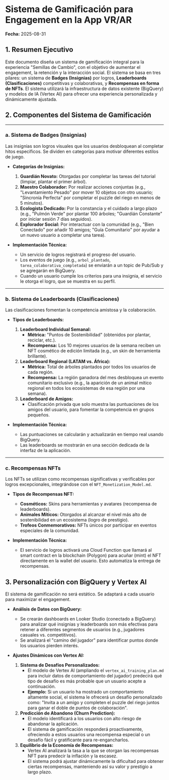 # Sistema de Gamificación para Engagement en la App VR/AR

**Fecha:** 2025-08-31

## 1. Resumen Ejecutivo

Este documento diseña un sistema de gamificación integral para la experiencia "Semillas de Cambio", con el objetivo de aumentar el engagement, la retención y la interacción social. El sistema se basa en tres pilares: un sistema de **Badges (Insignias)** por logros, **Leaderboards (Clasificaciones)** competitivas y colaborativas, y **Recompensas en forma de NFTs**. El sistema utilizará la infraestructura de datos existente (BigQuery) y modelos de IA (Vertex AI) para ofrecer una experiencia personalizada y dinámicamente ajustada.

## 2. Componentes del Sistema de Gamificación

---

### **a. Sistema de Badges (Insignias)**

Las insignias son logros visuales que los usuarios desbloquean al completar hitos específicos. Se dividen en categorías para motivar diferentes estilos de juego.

-   **Categorías de Insignias:**
    1.  **Guardián Novato:** Otorgadas por completar las tareas del tutorial (limpiar, plantar el primer árbol).
    2.  **Maestro Colaborador:** Por realizar acciones conjuntas (e.g., "Levantamiento Pesado" por mover 10 objetos con otro usuario; "Sincronía Perfecta" por completar el puzzle del riego en menos de 5 minutos).
    3.  **Ecologista Dedicado:** Por la constancia y el cuidado a largo plazo (e.g., "Pulmón Verde" por plantar 100 árboles; "Guardián Constante" por iniciar sesión 7 días seguidos).
    4.  **Explorador Social:** Por interactuar con la comunidad (e.g., "Bien Conectado" por añadir 10 amigos; "Guía Comunitario" por ayudar a un nuevo usuario a completar una tarea).

-   **Implementación Técnica:**
    *   Un servicio de logros registrará el progreso del usuario.
    *   Los eventos de juego (e.g., `arbol_plantado`, `tarea_colaborativa_completada`) se enviarán a un topic de Pub/Sub y se agregarán en BigQuery.
    *   Cuando un usuario cumple los criterios para una insignia, el servicio le otorga el logro, que se muestra en su perfil.

---

### **b. Sistema de Leaderboards (Clasificaciones)**

Las clasificaciones fomentan la competencia amistosa y la colaboración.

-   **Tipos de Leaderboards:**
    1.  **Leaderboard Individual Semanal:**
        *   **Métrica:** "Puntos de Sostenibilidad" (obtenidos por plantar, reciclar, etc.).
        *   **Recompensa:** Los 10 mejores usuarios de la semana reciben un NFT cosmético de edición limitada (e.g., un skin de herramienta brillante).
    2.  **Leaderboard Regional (LATAM vs. África):**
        *   **Métrica:** Total de árboles plantados por todos los usuarios de cada región.
        *   **Recompensa:** La región ganadora del mes desbloquea un evento comunitario exclusivo (e.g., la aparición de un animal mítico regional en todos los ecosistemas de esa región por una semana).
    3.  **Leaderboard de Amigos:**
        *   Clasificación privada que solo muestra las puntuaciones de los amigos del usuario, para fomentar la competencia en grupos pequeños.

-   **Implementación Técnica:**
    *   Las puntuaciones se calcularán y actualizarán en tiempo real usando BigQuery.
    *   Las leaderboards se mostrarán en una sección dedicada de la interfaz de la aplicación.

---

### **c. Recompensas NFTs**

Los NFTs se utilizan como recompensas significativas y verificables por logros excepcionales, integrándose con el `NFT_Monetization_Model.md`.

-   **Tipos de Recompensas NFT:**
    *   **Cosméticos:** Skins para herramientas y avatares (recompensa de leaderboards).
    *   **Animales Míticos:** Otorgados al alcanzar el nivel más alto de sostenibilidad en un ecosistema (logro de prestigio).
    *   **Trofeos Conmemorativos:** NFTs únicos por participar en eventos especiales de la comunidad.

-   **Implementación Técnica:**
    *   El servicio de logros activará una Cloud Function que llamará al smart contract en la blockchain (Polygon) para acuñar (mint) el NFT directamente en la wallet del usuario. Esto automatiza la entrega de recompensas.

## 3. Personalización con BigQuery y Vertex AI

El sistema de gamificación no será estático. Se adaptará a cada usuario para maximizar el engagement.

-   **Análisis de Datos con BigQuery:**
    *   Se crearán dashboards en Looker Studio (conectado a BigQuery) para analizar qué insignias y leaderboards son más efectivas para retener a diferentes segmentos de usuarios (e.g., jugadores casuales vs. competitivos).
    *   Se analizará el "camino del jugador" para identificar puntos donde los usuarios pierden interés.

-   **Ajustes Dinámicos con Vertex AI:**
    1.  **Sistema de Desafíos Personalizados:**
        *   El modelo de Vertex AI (ampliando el `vertex_ai_training_plan.md` para incluir datos de comportamiento del jugador) predecirá qué tipo de desafío es más probable que un usuario acepte a continuación.
        *   **Ejemplo:** Si un usuario ha mostrado un comportamiento altamente social, el sistema le ofrecerá un desafío personalizado como: "Invita a un amigo y completen el puzzle del riego juntos para ganar el doble de puntos de colaboración".
    2.  **Predicción de Abandono (Churn Prediction):**
        *   El modelo identificará a los usuarios con alto riesgo de abandonar la aplicación.
        *   El sistema de gamificación responderá proactivamente, ofreciendo a estos usuarios una recompensa especial o un desafío fácil y gratificante para re-engancharlos.
    3.  **Equilibrio de la Economía de Recompensas:**
        *   Vertex AI analizará la tasa a la que se otorgan las recompensas NFT para predecir la inflación y la escasez.
        *   El sistema podrá ajustar dinámicamente la dificultad para obtener ciertas recompensas, manteniendo así su valor y prestigio a largo plazo.
